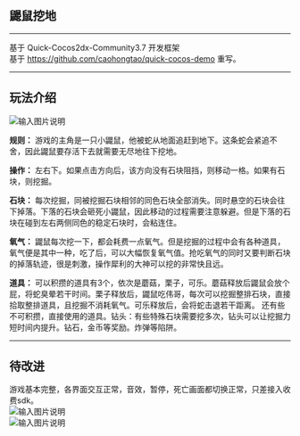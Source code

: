 ## 鼹鼠挖地
------

基于 Quick-Cocos2dx-Community3.7 开发框架      
基于 https://github.com/caohongtao/quick-cocos-demo 重写。

------

## 玩法介绍

![输入图片说明](http://git.oschina.net/uploads/images/2015/1014/222620_f2846c9b_132413.jpeg "在这里输入图片标题")      

**规则：** 游戏的主角是一只小鼹鼠，他被蛇从地面追赶到地下。这条蛇会紧追不舍，因此鼹鼠要存活下去就需要无尽地往下挖地。

**操作：** 左右下。如果点击方向后，该方向没有石块阻挡，则移动一格。如果有石块，则挖掘。

**石块：** 每次挖掘，同被挖掘石块相邻的同色石块全部消失。同时悬空的石块会往下掉落。下落的石块会砸死小鼹鼠，因此移动的过程需要注意躲避。但是下落的石块在碰到左右两侧同色的稳定石块时，会粘连住。

**氧气：** 鼹鼠每次挖一下，都会耗费一点氧气。但是挖掘的过程中会有各种道具，氧气便是其中一种，吃了后，可以大幅恢复氧气值。抢吃氧气的同时又要判断石块的掉落轨迹，很是刺激，操作犀利的大神可以挖的非常快且远。

**道具：** 可以积攒的道具有3个，依次是蘑菇，栗子，可乐。蘑菇释放后鼹鼠会放个屁，将蛇臭晕若干时间。栗子释放后，鼹鼠吃伟哥，每次可以挖掘整排石块，直接拾取整排道具，且挖掘不消耗氧气。可乐释放后，会将蛇击退若干距离。
还有些不可积攒，直接使用的道具。钻头：有些特殊石块需要挖多次，钻头可以让挖掘力短时间内提升。钻石，金币等奖励。炸弹等陷阱。

------

## 待改进
游戏基本完整，各界面交互正常，音效，暂停，死亡画面都切换正常，只差接入收费sdk。   
![输入图片说明](http://git.oschina.net/uploads/images/2015/1014/230754_5ff8ebd3_132413.jpeg "在这里输入图片标题")   
![输入图片说明](http://git.oschina.net/uploads/images/2015/1014/230738_f2e024dc_132413.jpeg "在这里输入图片标题")   